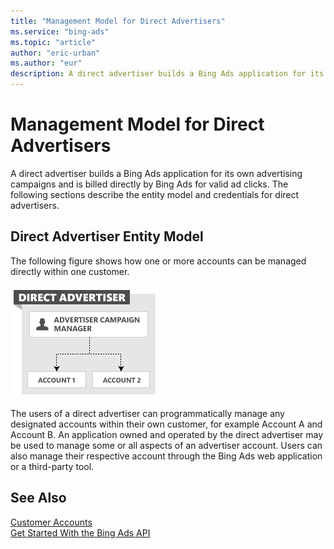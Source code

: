```yaml
---
title: "Management Model for Direct Advertisers"
ms.service: "bing-ads"
ms.topic: "article"
author: "eric-urban"
ms.author: "eur"
description: A direct advertiser builds a Bing Ads application for its own advertising campaigns and is billed directly by Bing Ads for valid ad clicks.
---
```

# Management Model for Direct Advertisers
A direct advertiser builds a Bing Ads application for its own advertising campaigns and is billed directly by Bing Ads for valid ad clicks. The following sections describe the entity model and credentials for direct advertisers.

## Direct Advertiser Entity Model
The following figure shows how one or more accounts can be managed directly within one customer.

![Management Model Direct Advertiser](media/management-model-direct-advertiser.png "Management Model Direct Advertiser")

The users of a direct advertiser can programmatically manage any designated accounts within their own customer, for example Account A and Account B. An application owned and operated by the direct advertiser may be used to manage some or all aspects of an advertiser account. Users can also manage their respective account through the Bing Ads web application or a third-party tool.

## See Also
[Customer Accounts](customer-accounts.md)  
[Get Started With the Bing Ads API](get-started.md)  

